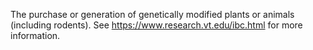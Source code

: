 The purchase or generation of genetically modified plants or animals (including rodents).
See https://www.research.vt.edu/ibc.html for more information.

